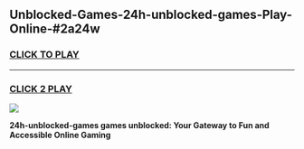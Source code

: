 
## Unblocked-Games-24h-unblocked-games-Play-Online-#2a24w
<h3>
<a href="https://premium.freeplayer.one?title=24h-unblocked-games&ref=24F">CLICK TO PLAY</a></h3>
<hr>

<h3>
<a href="https://premium.freeplayer.one?title=24h-unblocked-games&ref=24F">CLICK 2 PLAY</a>
  
</h3>

<a href="https://premium.freeplayer.one?title=24h-unblocked-games&ref=24F/"><img src="https://clearcache.store/games.png"></a>


**24h-unblocked-games games unblocked: Your Gateway to Fun and Accessible Online Gaming**
